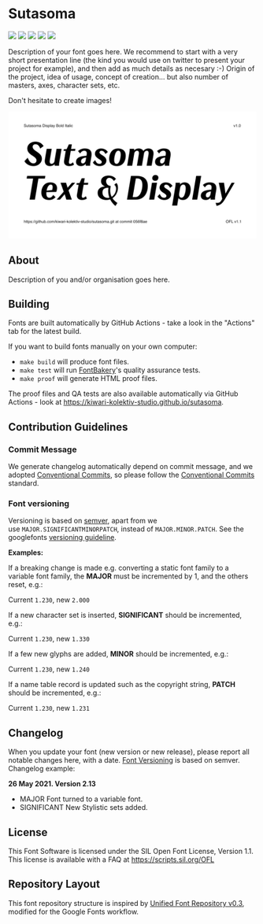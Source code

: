 # Sutasoma

[![][Fontbakery]](https://kiwari-kolektiv-studio.github.io/sutasoma/fontbakery/fontbakery-report.html)
[![][Universal]](https://kiwari-kolektiv-studio.github.io/sutasoma/fontbakery/fontbakery-report.html)
[![][GF Profile]](https://kiwari-kolektiv-studio.github.io/sutasoma/fontbakery/fontbakery-report.html)
[![][Outline Correctness]](https://kiwari-kolektiv-studio.github.io/sutasoma/fontbakery/fontbakery-report.html)
[![][Shaping]](https://kiwari-kolektiv-studio.github.io/sutasoma/fontbakery/fontbakery-report.html)

[Fontbakery]: https://img.shields.io/endpoint?url=https%3A%2F%2Fraw.githubusercontent.com%2Fkiwari-kolektiv-studio%2Fsutasoma%2Fgh-pages%2Fbadges%2Foverall.json
[GF Profile]: https://img.shields.io/endpoint?url=https%3A%2F%2Fraw.githubusercontent.com%2Fkiwari-kolektiv-studio%2Fsutasoma%2Fgh-pages%2Fbadges%2FGoogleFonts.json
[Outline Correctness]: https://img.shields.io/endpoint?url=https%3A%2F%2Fraw.githubusercontent.com%2Fkiwari-kolektiv-studio%2Fsutasoma%2Fgh-pages%2Fbadges%2FOutlineCorrectnessChecks.json
[Shaping]: https://img.shields.io/endpoint?url=https%3A%2F%2Fraw.githubusercontent.com%2Fkiwari-kolektiv-studio%2Fsutasoma%2Fgh-pages%2Fbadges%2FShapingChecks.json
[Universal]: https://img.shields.io/endpoint?url=https%3A%2F%2Fraw.githubusercontent.com%2Fkiwari-kolektiv-studio%2Fsutasoma%2Fgh-pages%2Fbadges%2FUniversal.json

Description of your font goes here. We recommend to start with a very short presentation line (the kind you would use on twitter to present your project for example), and then add as much details as necesary :-) Origin of the project, idea of usage, concept of creation… but also number of masters, axes, character sets, etc.

Don't hesitate to create images!

![Sample Image](documentation/image1.png)

## About

Description of you and/or organisation goes here.

## Building

Fonts are built automatically by GitHub Actions - take a look in the "Actions" tab for the latest build.

If you want to build fonts manually on your own computer:

* `make build` will produce font files.
* `make test` will run [FontBakery](https://github.com/googlefonts/fontbakery)'s quality assurance tests.
* `make proof` will generate HTML proof files.

The proof files and QA tests are also available automatically via GitHub Actions - look at https://kiwari-kolektiv-studio.github.io/sutasoma.

## Contribution Guidelines

### Commit Message

We generate changelog automatically depend on commit message, and we adopted [Conventional Commits](https://www.conventionalcommits.org/en/v1.0.0/), so please follow the [Conventional Commits](https://www.conventionalcommits.org/en/v1.0.0/) standard.

### Font versioning

Versioning is based on [semver](https://semver.org/), apart from we use `MAJOR.SIGNIFICANTMINORPATCH`, instead of `MAJOR.MINOR.PATCH`. See the googlefonts [versioning guideline](https://googlefonts.github.io/gf-guide/requirements.html#font-versioning).

**Examples:**

If a breaking change is made e.g. converting a static font family to a variable font family, the **MAJOR** must be incremented by 1, and the others reset, e.g.:

Current `1.230`, new `2.000`

If a new character set is inserted, **SIGNIFICANT** should be incremented, e.g.:

Current `1.230`, new `1.330`

If a few new glyphs are added, **MINOR** should be incremented, e.g.:

Current `1.230`, new `1.240`

If a name table record is updated such as the copyright string, **PATCH** should be incremented, e.g.:

Current `1.230`, new `1.231`

## Changelog

When you update your font (new version or new release), please report all notable changes here, with a date.
[Font Versioning](https://github.com/googlefonts/gf-docs/tree/main/Spec#font-versioning) is based on semver. 
Changelog example:

**26 May 2021. Version 2.13**
- MAJOR Font turned to a variable font.
- SIGNIFICANT New Stylistic sets added.

## License

This Font Software is licensed under the SIL Open Font License, Version 1.1.
This license is available with a FAQ at
https://scripts.sil.org/OFL

## Repository Layout

This font repository structure is inspired by [Unified Font Repository v0.3](https://github.com/unified-font-repository/Unified-Font-Repository), modified for the Google Fonts workflow.
